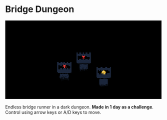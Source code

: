 # Bridge Dungeon

![cover image](./sprites/cover.png)

Endless bridge runner in a dark dungeon. **Made in 1 day as a challenge**. Control using arrow keys or A/D keys to move.
